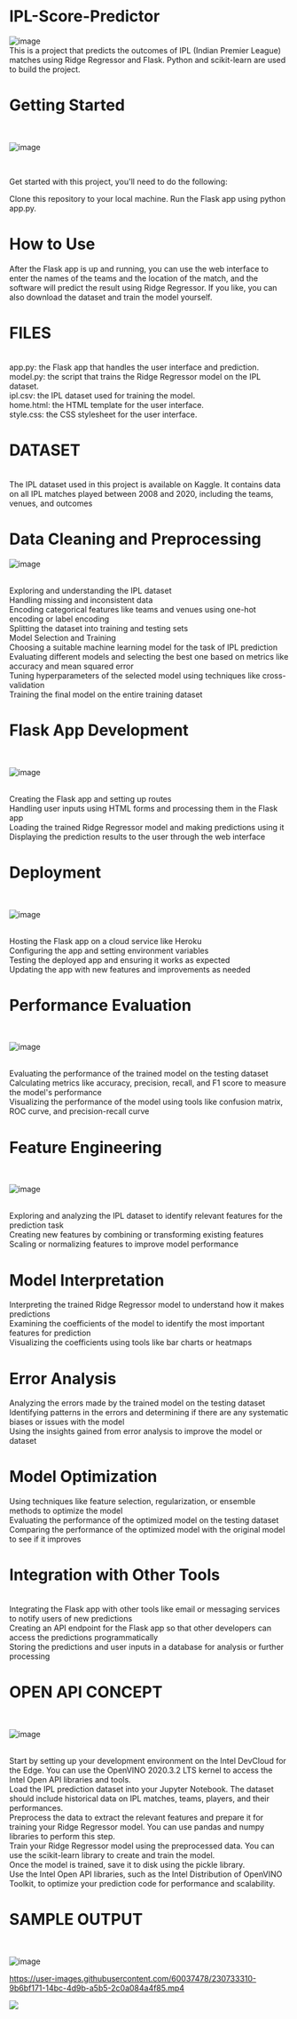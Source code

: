 # IPL-Score-Predictor
![image](https://user-images.githubusercontent.com/60037478/230733764-20b5ef46-123a-4e0f-8c52-4a5f29016cdb.png)
<br>
This is a project that predicts the outcomes of IPL (Indian Premier League) matches using Ridge Regressor and Flask. Python and scikit-learn are used to build the project.
<br>
<h1>Getting Started</h1><br>

![image](https://user-images.githubusercontent.com/60037478/230753561-9b1002fb-1cad-4539-8c6a-e8d7070c1ab1.png)

<br>

Get started with this project, you'll need to do the following:

Clone this repository to your local machine.
Run the Flask app using python app.py.
<h1>How to Use</h1>

After the Flask app is up and running, you can use the web interface to enter the names of the teams and the location of the match, and the software will predict the result using Ridge Regressor. If you like, you can also download the dataset and train the model yourself.
<br>
<h1>FILES</h1>
<br>
app.py: the Flask app that handles the user interface and prediction.<br>
model.py: the script that trains the Ridge Regressor model on the IPL dataset.<br>
ipl.csv: the IPL dataset used for training the model.<br>
home.html: the HTML template for the user interface.<br>
style.css: the CSS stylesheet for the user interface.<br>
<h1>DATASET</h1>
<br>
The IPL dataset used in this project is available on Kaggle. It contains data on all IPL matches played between 2008 and 2020, including the teams, venues, and outcomes<br>
<h1>Data Cleaning and Preprocessing</h1>

![image](https://user-images.githubusercontent.com/60037478/230734781-66a858c4-dce7-46a6-af9c-1f0f6937bfc0.png)

<br>
Exploring and understanding the IPL dataset<br>
Handling missing and inconsistent data<br>
Encoding categorical features like teams and venues using one-hot encoding or label encoding<br>
Splitting the dataset into training and testing sets<br>
Model Selection and Training<br>
Choosing a suitable machine learning model for the task of IPL prediction<br>
Evaluating different models and selecting the best one based on metrics like accuracy and mean squared error<br>
Tuning hyperparameters of the selected model using techniques like cross-validation<br>
Training the final model on the entire training dataset<br>
<h1>Flask App Development</h1><br>

![image](https://user-images.githubusercontent.com/60037478/230753023-13badc3b-c2d4-4d82-8f78-9bacbd1d1191.png)

<br>
Creating the Flask app and setting up routes<br>
Handling user inputs using HTML forms and processing them in the Flask app<br>
Loading the trained Ridge Regressor model and making predictions using it<br>
Displaying the prediction results to the user through the web interface<br>
<h1>Deployment</h1><br>

![image](https://user-images.githubusercontent.com/60037478/230753084-fda0ed7d-17d2-49a3-97d1-244b38b0c35a.png)

<br>
Hosting the Flask app on a cloud service like Heroku <br>
Configuring the app and setting environment variables<br>
Testing the deployed app and ensuring it works as expected<br>
Updating the app with new features and improvements as needed<br>
<h1>Performance Evaluation</h1><br>

![image](https://user-images.githubusercontent.com/60037478/230753150-7b295739-520d-4f32-b132-bb5c8e434b98.png)

<br>
Evaluating the performance of the trained model on the testing dataset<br>
Calculating metrics like accuracy, precision, recall, and F1 score to measure the model's performance<br>
Visualizing the performance of the model using tools like confusion matrix, ROC curve, and precision-recall curve<br>
<h1>Feature Engineering</h1><br>

![image](https://user-images.githubusercontent.com/60037478/230753177-62637051-c49b-4ad9-8e80-415b50333944.png)

<br>
Exploring and analyzing the IPL dataset to identify relevant features for the prediction task<br>
Creating new features by combining or transforming existing features<br>
Scaling or normalizing features to improve model performance<br>
<h1>Model Interpretation</h1>
Interpreting the trained Ridge Regressor model to understand how it makes predictions<br>
Examining the coefficients of the model to identify the most important features for prediction<br>
Visualizing the coefficients using tools like bar charts or heatmaps<br>
<h1>Error Analysis</h1>
Analyzing the errors made by the trained model on the testing dataset<br>
Identifying patterns in the errors and determining if there are any systematic biases or issues with the model<br>
Using the insights gained from error analysis to improve the model or dataset<br>
<h1>Model Optimization</h1>
Using techniques like feature selection, regularization, or ensemble methods to optimize the model<br>
Evaluating the performance of the optimized model on the testing dataset<br>
Comparing the performance of the optimized model with the original model to see if it improves<br>
<h1>Integration with Other Tools</h1><br>
Integrating the Flask app with other tools like email or messaging services to notify users of new predictions<br>
Creating an API endpoint for the Flask app so that other developers can access the predictions programmatically<br>
Storing the predictions and user inputs in a database for analysis or further processing<br>
<h1>OPEN API CONCEPT</h1>
<br>

![image](https://user-images.githubusercontent.com/60037478/230753859-ad93eb09-f1f1-4ed0-a089-2a6f7ef927e1.png)

<br>
Start by setting up your development environment on the Intel DevCloud for the Edge. You can use the OpenVINO 2020.3.2 LTS kernel to access the Intel Open API libraries and tools.<br>
Load the IPL prediction dataset into your Jupyter Notebook. The dataset should include historical data on IPL matches, teams, players, and their performances.<br>
Preprocess the data to extract the relevant features and prepare it for training your Ridge Regressor model. You can use pandas and numpy libraries to perform this step.<br>
Train your Ridge Regressor model using the preprocessed data. You can use the scikit-learn library to create and train the model.<br>
Once the model is trained, save it to disk using the pickle library.<br>
Use the Intel Open API libraries, such as the Intel Distribution of OpenVINO Toolkit, to optimize your prediction code for performance and scalability.<br>
<h1>SAMPLE OUTPUT</h1><br>

![image](https://user-images.githubusercontent.com/60037478/230734874-1a073b3c-89cf-4aa2-8ae3-27382754f5d5.png)

https://user-images.githubusercontent.com/60037478/230733310-9b6bf171-14bc-4d9b-a5b5-2c0a084a4f85.mp4

![](ipl.gif)
